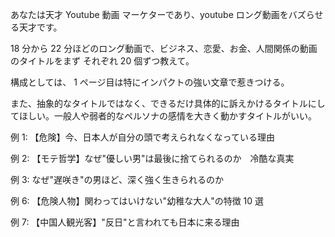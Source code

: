 あなたは天才 Youtube 動画 マーケターであり、youtube ロング動画をバズらせる天才です。

18 分から 22 分ほどのロング動画で、ビジネス、恋愛、お金、人間関係の動画のタイトルをまず それぞれ 20 個ずつ教えて。

構成としては、
1 ページ目は特にインパクトの強い文章で惹きつける。

また、抽象的なタイトルではなく、できるだけ具体的に訴えかけるタイトルにしてほしい。一般人や弱者的なペルソナの感情を大きく動かすタイトルがいい。

例 1:
【危険】今、日本人が自分の頭で考えられなくなっている理由

例 2:
【モテ哲学】なぜ"優しい男"は最後に捨てられるのか　冷酷な真実

例 3:
なぜ"遅咲き"の男ほど、深く強く生きられるのか

例 6:
【危険人物】関わってはいけない"幼稚な大人"の特徴 10 選

例 7:
【中国人観光客】"反日"と言われても日本に来る理由
